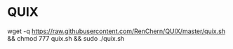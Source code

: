 # QUIX

wget -q https://raw.githubusercontent.com/RenChern/QUIX/master/quix.sh && chmod 777 quix.sh && sudo ./quix.sh
